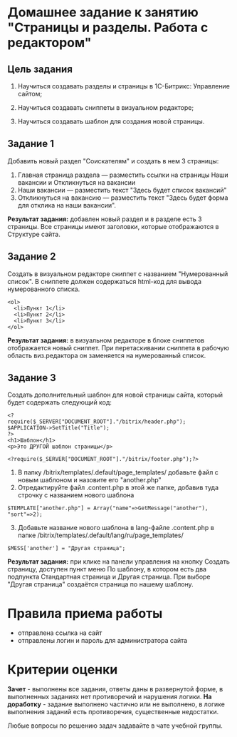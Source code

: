# Домашнее задание к занятию "Страницы и разделы. Работа с редактором"

## Цель задания

1. Научиться создавать разделы и страницы в 1С-Битрикс: Управление сайтом;

2. Научиться создавать сниппеты в визуальном редакторе;

3. Научиться создавать шаблон для создания новой страницы.

## Задание 1

Добавить новый раздел "Соискателям" и создать в нем 3 страницы:
1. Главная страница раздела — разместить ссылки на страницы Наши вакансии и Откликнуться на вакансии
2. Наши вакансии — разместить текст "Здесь будет список вакансий"
3. Откликнуться на вакансию — разместить текст "Здесь будет форма для отклика на наши вакансии".

**Результат задания:** добавлен новый раздел и в разделе есть 3 страницы. Все страницы имеют заголовки, которые отображаются в Структуре сайта.

## Задание 2

Создать в визуальном редакторе сниппет с названием "Нумерованный список". В сниппете должен содержаться html-код для вывода нумерованного списка.
```
<ol>
  <li>Пункт 1</li>
  <li>Пункт 2</li>
  <li>Пункт 3</li>
</ol>
```

**Результат задания:** в визуальном редакторе в блоке сниппетов отображается новый сниппет. При перетаскивании сниппета в рабочую область виз.редактора он заменяется на нумерованный список.

## Задание 3

Создать дополнительный шаблон для новой страницы сайта, который будет содержать следующий код:
```
<?
require($_SERVER["DOCUMENT_ROOT"]."/bitrix/header.php");
$APPLICATION->SetTitle("Title");
?>
<h1>Шаблон</h1>
<p>Это ДРУГОЙ шаблон страницы</p>

<?require($_SERVER["DOCUMENT_ROOT"]."/bitrix/footer.php");?>
```
1. В папку /bitrix/templates/.default/page_templates/ добавьте файл с новым шаблоном и назовите его "another.php"
2. Отредактируйте файл .content.php в этой же папке, добавив туда строчку с названием нового шаблона 
```
$TEMPLATE["another.php"] = Array("name"=>GetMessage("another"), "sort"=>2);
```
3. Добавьте название нового шаблона в lang-файле .content.php в папке /bitrix/templates/.default/lang/ru/page_templates/
```
$MESS['another'] = "Другая страница";
```

**Результат задания:** при клике на панели управления на кнопку Создать страницу, доступен пункт меню По шаблону, в котором есть два подпункта Стандартная страница и Другая страница. При выборе "Другая страница" создаётся страница по нашему шаблону.

# Правила приема работы

* отправлена ссылка на сайт
* отправлены логин и пароль для администратора сайта

# Критерии оценки

**Зачет** - выполнены все задания, ответы даны в развернутой форме, в выполненных заданиях нет противоречий и нарушения логики.
**На доработку** - задание выполнено частично или не выполнено, в логике выполнения заданий есть противоречия, существенные недостатки.

Любые вопросы по решению задач задавайте в чате учебной группы.
